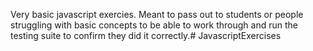 Very basic javascript exercies. Meant to pass out to students or people struggling with basic concepts to be able to work through and run the testing suite to confirm they did it correctly.# JavascriptExercises
